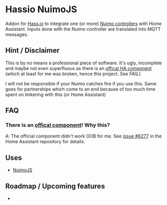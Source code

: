 # Hassio NuimoJS

Addon for [Hass.io](https://home-assistant.io/hassio/) to integrate one (or more) [Nuimo controllers](https://www.senic.com/en/nuimo) with Home Assistant. Inputs done with the Nuimo controller are translated into MQTT messages.

## Hint / Disclaimer

This is by no means a professional piece of software. It's ugly, incomplete and maybe not even superfluous as there is an [offical HA component](https://home-assistant.io/components/nuimo_controller/) (which at least for me was broken, hence this project. See FAQ.)

I will not be responsible if your Nuimo catches fire if you use this. Same goes for partnerships which come to an end because of too much time spent on tinkering with this (or Home Assistant)

## FAQ

### There is an [offical component](https://home-assistant.io/components/nuimo_controller/)! Why this?

A: The official component didn't work OOB for me. See [issue #6277](https://github.com/home-assistant/home-assistant/issues/6277) in the Home Assistant repository for details.


## Uses

* [NuimoJS](https://github.com/nathankunicki/nuimojs)

## Roadmap / Upcoming features

*